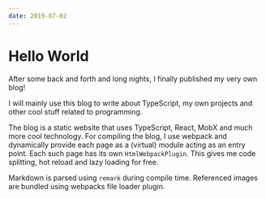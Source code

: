 ```yaml
---
date: 2019-07-02
---
```


# Hello World

After some back and forth and long nights, I finally published my very own blog!

I will mainly use this blog to write about TypeScript,
my own projects and other cool stuff related to programming.

The blog is a static website that uses TypeScript, React, MobX and much more cool technology.
For compiling the blog, I use webpack and dynamically provide each page as a (virtual) module acting as an entry point.
Each such page has its own `HtmlWebpackPlugin`.
This gives me code splitting, hot reload and lazy loading for free.

Markdown is parsed using `remark` during compile time.
Referenced images are bundled using webpacks file loader plugin.
